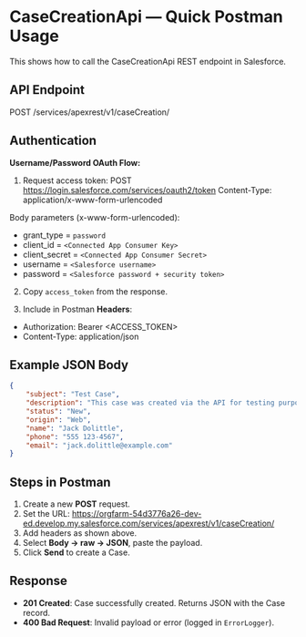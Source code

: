 # CaseCreationApi — Quick Postman Usage

This shows how to call the CaseCreationApi REST endpoint in Salesforce.

## API Endpoint
POST /services/apexrest/v1/caseCreation/

## Authentication

**Username/Password OAuth Flow:**

1. Request access token:
POST https://login.salesforce.com/services/oauth2/token
Content-Type: application/x-www-form-urlencoded

Body parameters (x-www-form-urlencoded):
- grant_type = `password`
- client_id = `<Connected App Consumer Key>`
- client_secret = `<Connected App Consumer Secret>`
- username = `<Salesforce username>`
- password = `<Salesforce password + security token>`

2. Copy `access_token` from the response.

3. Include in Postman **Headers**:
- Authorization: Bearer <ACCESS_TOKEN>
- Content-Type: application/json

## Example JSON Body

```json
{
    "subject": "Test Case",
    "description": "This case was created via the API for testing purposes. Use this for validating API integration.",
    "status": "New",
    "origin": "Web",
    "name": "Jack Dolittle",
    "phone": "555 123-4567",
    "email": "jack.dolittle@example.com"
}
```

## Steps in Postman

1. Create a new **POST** request.
2. Set the URL: https://orgfarm-54d3776a26-dev-ed.develop.my.salesforce.com/services/apexrest/v1/caseCreation/
3. Add headers as shown above.
4. Select **Body → raw → JSON**, paste the payload.
5. Click **Send** to create a Case.

## Response

- **201 Created**: Case successfully created. Returns JSON with the Case record.
- **400 Bad Request**: Invalid payload or error (logged in `ErrorLogger`).
